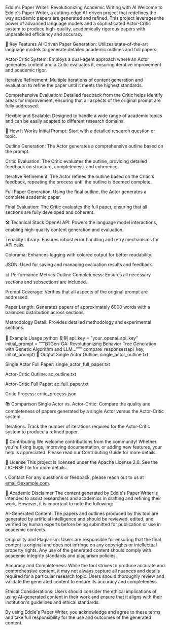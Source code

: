 Eddie's Paper Writer: Revolutionizing Academic Writing with AI
Welcome to Eddie's Paper Writer, a cutting-edge AI-driven project that redefines the way academic papers are generated and refined. This project leverages the power of advanced language models and a sophisticated Actor-Critic system to produce high-quality, academically rigorous papers with unparalleled efficiency and accuracy.

🌟 Key Features
AI-Driven Paper Generation: Utilizes state-of-the-art language models to generate detailed academic outlines and full papers.

Actor-Critic System: Employs a dual-agent approach where an Actor generates content and a Critic evaluates it, ensuring iterative improvement and academic rigor.

Iterative Refinement: Multiple iterations of content generation and evaluation to refine the paper until it meets the highest standards.

Comprehensive Evaluation: Detailed feedback from the Critic helps identify areas for improvement, ensuring that all aspects of the original prompt are fully addressed.

Flexible and Scalable: Designed to handle a wide range of academic topics and can be easily adapted to different research domains.

🚀 How It Works
Initial Prompt: Start with a detailed research question or topic.

Outline Generation: The Actor generates a comprehensive outline based on the prompt.

Critic Evaluation: The Critic evaluates the outline, providing detailed feedback on structure, completeness, and coherence.

Iterative Refinement: The Actor refines the outline based on the Critic's feedback, repeating the process until the outline is deemed complete.

Full Paper Generation: Using the final outline, the Actor generates a complete academic paper.

Final Evaluation: The Critic evaluates the full paper, ensuring that all sections are fully developed and coherent.

🛠️ Technical Stack
OpenAI API: Powers the language model interactions, enabling high-quality content generation and evaluation.

Tenacity Library: Ensures robust error handling and retry mechanisms for API calls.

Colorama: Enhances logging with colored output for better readability.

JSON: Used for saving and managing evaluation results and feedback.

📊 Performance Metrics
Outline Completeness: Ensures all necessary sections and subsections are included.

Prompt Coverage: Verifies that all aspects of the original prompt are addressed.

Paper Length: Generates papers of approximately 6000 words with a balanced distribution across sections.

Methodology Detail: Provides detailed methodology and experimental sections.

📝 Example Usage
python
复制
api_key = "your_openai_api_key"
initial_prompt = """BTGen-GA: Revolutionizing Behavior Tree Generation with Genetic Algorithm and LLM..."""
compare_responses(api_key, initial_prompt)
📁 Output
Single Actor Outline: single_actor_outline.txt

Single Actor Full Paper: single_actor_full_paper.txt

Actor-Critic Outline: ac_outline.txt

Actor-Critic Full Paper: ac_full_paper.txt

Critic Process: critic_process.json

📚 Comparison
Single Actor vs. Actor-Critic: Compare the quality and completeness of papers generated by a single Actor versus the Actor-Critic system.

Iterations: Track the number of iterations required for the Actor-Critic system to produce a refined paper.

🤝 Contributing
We welcome contributions from the community! Whether you're fixing bugs, improving documentation, or adding new features, your help is appreciated. Please read our Contributing Guide for more details.

📜 License
This project is licensed under the Apache License 2.0. See the LICENSE file for more details.

📞 Contact
For any questions or feedback, please reach out to us at email@example.com.

📜 Academic Disclaimer
The content generated by Eddie's Paper Writer is intended to assist researchers and academics in drafting and refining their work. However, it is important to note the following:

AI-Generated Content: The papers and outlines produced by this tool are generated by artificial intelligence and should be reviewed, edited, and verified by human experts before being submitted for publication or use in academic contexts.

Originality and Plagiarism: Users are responsible for ensuring that the final content is original and does not infringe on any copyrights or intellectual property rights. Any use of the generated content should comply with academic integrity standards and plagiarism policies.

Accuracy and Completeness: While the tool strives to produce accurate and comprehensive content, it may not always capture all nuances and details required for a particular research topic. Users should thoroughly review and validate the generated content to ensure its accuracy and completeness.

Ethical Considerations: Users should consider the ethical implications of using AI-generated content in their work and ensure that it aligns with their institution's guidelines and ethical standards.

By using Eddie's Paper Writer, you acknowledge and agree to these terms and take full responsibility for the use and outcomes of the generated content.